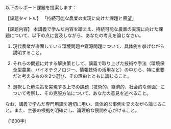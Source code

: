 以下のレポート課題を提案します：

【課題タイトル】
「持続可能な農業の実現に向けた課題と展望」

【課題内容】
本講義で学んだ内容を踏まえ、持続可能な農業の実現に向けた課題について、以下の点に言及しながら、あなたの考えを論じなさい。

1. 現代農業が直面している環境問題や資源問題について、具体例を挙げながら説明すること。

2. それらの問題に対する解決策として、講義で取り上げた技術や手法（環境保全型農業、バイオテクノロジー、情報技術の活用など）の中から、特に重要だと考えるものを2つ選び、その理由とともに論じること。

3. 選択した解決策を実現する上での課題（技術的、経済的、社会的な側面）について考察し、その克服方法について、あなたの意見を述べること。

なお、講義で学んだ専門用語を適切に用い、具体的な事例を交えながら論じること。また、主張の根拠を明確にし、論理的な展開を心がけること。

（1600字）